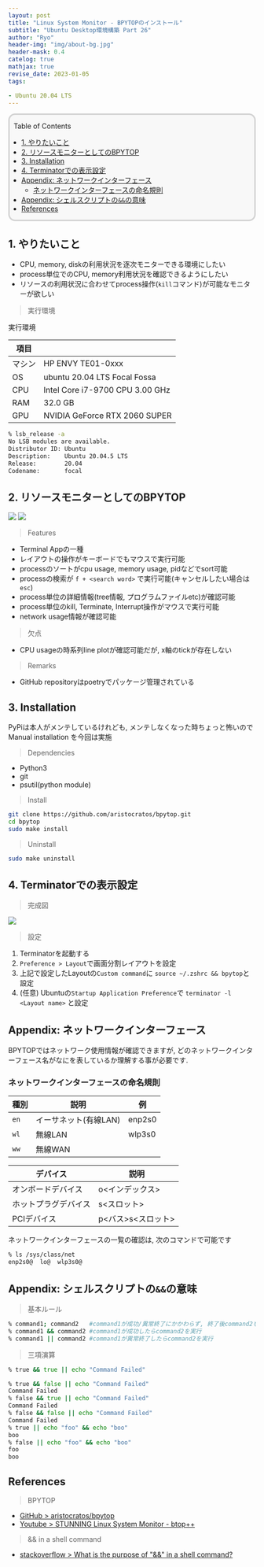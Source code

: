 ```yaml
---
layout: post
title: "Linux System Monitor - BPYTOPのインストール"
subtitle: "Ubuntu Desktop環境構築 Part 26"
author: "Ryo"
header-img: "img/about-bg.jpg"
header-mask: 0.4
catelog: true
mathjax: true
revise_date: 2023-01-05
tags:

- Ubuntu 20.04 LTS
---
```



<div style='border-radius: 1em; border-style:solid; border-color:#D3D3D3; background-color:#F8F8F8'>
<p class="h4">&nbsp;&nbsp;Table of Contents</p>
<!-- START doctoc generated TOC please keep comment here to allow auto update -->
<!-- DON'T EDIT THIS SECTION, INSTEAD RE-RUN doctoc TO UPDATE -->

- [1. やりたいこと](#1-%E3%82%84%E3%82%8A%E3%81%9F%E3%81%84%E3%81%93%E3%81%A8)
- [2. リソースモニターとしてのBPYTOP](#2-%E3%83%AA%E3%82%BD%E3%83%BC%E3%82%B9%E3%83%A2%E3%83%8B%E3%82%BF%E3%83%BC%E3%81%A8%E3%81%97%E3%81%A6%E3%81%AEbpytop)
- [3. Installation](#3-installation)
- [4. Terminatorでの表示設定](#4-terminator%E3%81%A7%E3%81%AE%E8%A1%A8%E7%A4%BA%E8%A8%AD%E5%AE%9A)
- [Appendix: ネットワークインターフェース](#appendix-%E3%83%8D%E3%83%83%E3%83%88%E3%83%AF%E3%83%BC%E3%82%AF%E3%82%A4%E3%83%B3%E3%82%BF%E3%83%BC%E3%83%95%E3%82%A7%E3%83%BC%E3%82%B9)
  - [ネットワークインターフェースの命名規則](#%E3%83%8D%E3%83%83%E3%83%88%E3%83%AF%E3%83%BC%E3%82%AF%E3%82%A4%E3%83%B3%E3%82%BF%E3%83%BC%E3%83%95%E3%82%A7%E3%83%BC%E3%82%B9%E3%81%AE%E5%91%BD%E5%90%8D%E8%A6%8F%E5%89%87)
- [Appendix: シェルスクリプトの`&&`の意味](#appendix-%E3%82%B7%E3%82%A7%E3%83%AB%E3%82%B9%E3%82%AF%E3%83%AA%E3%83%97%E3%83%88%E3%81%AE%E3%81%AE%E6%84%8F%E5%91%B3)
- [References](#references)

<!-- END doctoc generated TOC please keep comment here to allow auto update -->

</div>

## 1. やりたいこと

- CPU, memory, diskの利用状況を逐次モニターできる環境にしたい
- process単位でのCPU, memory利用状況を確認できるようにしたい
- リソースの利用状況に合わせてprocess操作(`kill`コマンド)が可能なモニターが欲しい

> 実行環境

実行環境

|項目||
|---|---| 	 
|マシン| HP ENVY TE01-0xxx|
|OS |	ubuntu 20.04 LTS Focal Fossa|
|CPU| Intel Core i7-9700 CPU 3.00 GHz|
|RAM| 32.0 GB|
|GPU| NVIDIA GeForce RTX 2060 SUPER|

```zsh
% lsb_release -a
No LSB modules are available.
Distributor ID: Ubuntu
Description:    Ubuntu 20.04.5 LTS
Release:        20.04
Codename:       focal
```

## 2. リソースモニターとしてのBPYTOP


<img src="https://github.com/aristocratos/bpytop/raw/master/Imgs/menu.png">

<img src="https://github.com/aristocratos/bpytop/raw/master/Imgs/main.png">

> Features

- Terminal Appの一種
- レイアウトの操作がキーボードでもマウスで実行可能
- processのソートがcpu usage, memory usage, pidなどでsort可能
- processの検索が `f + <search word>` で実行可能(キャンセルしたい場合は`esc`)
- process単位の詳細情報(tree情報, プログラムファイルetc)が確認可能
- process単位のkill, Terminate, Interrupt操作がマウスで実行可能
- network usage情報が確認可能

> 欠点

- CPU usageの時系列line plotが確認可能だが, x軸のtickが存在しない

> Remarks

- GitHub repositoryはpoetryでパッケージ管理されている

## 3. Installation

PyPiは本人がメンテしているけれども, メンテしなくなった時ちょっと怖いので Manual installation を今回は実施

> Dependencies 

- Python3
- git
- psutil(python module)

> Install

```zsh
git clone https://github.com/aristocratos/bpytop.git
cd bpytop
sudo make install
```

> Uninstall

```zsh
sudo make uninstall
```

## 4. Terminatorでの表示設定

> 完成図

<img src="https://github.com/ryonakimageserver/omorikaizuka/blob/master/20210104_bpytop.png?raw=true">

> 設定

1. Terminatorを起動する
2. `Preference > Layout`で画面分割レイアウトを設定
3. 上記で設定したLayoutの`Custom command`に `source ~/.zshrc && bpytop`と設定
4. (任意) Ubuntuの`Startup Application Preference`で `terminator -l <Layout name>` と設定

## Appendix: ネットワークインターフェース

BPYTOPではネットワーク使用情報が確認できますが, どのネットワークインターフェース名がなにを表しているか理解する事が必要です.

### ネットワークインターフェースの命名規則

|種別|説明|例|
|---|---|---|
|`en`|イーサネット(有線LAN)|enp2s0|
|`wl`|無線LAN|wlp3s0|
|`ww`|無線WAN||

|デバイス|説明|
|---|---|
|オンボードデバイス|o<インデックス>|
|ホットプラグデバイス|s<スロット>|
|PCIデバイス|p<バス>s<スロット>|

ネットワークインターフェースの一覧の確認は, 次のコマンドで可能です

```zsh
% ls /sys/class/net
enp2s0@  lo@  wlp3s0@
```


## Appendix: シェルスクリプトの`&&`の意味

> 基本ルール

```zsh
% command1; command2   #command1が成功/異常終了にかかわらず, 終了後command2を実行
% command1 && command2 #command1が成功したらcommand2を実行
% command1 || command2 #command1が異常終了したらcommand2を実行
```

> 三項演算

```zsh
% true && true || echo "Command Failed"

% true && false || echo "Command Failed"
Command Failed
% false && true || echo "Command Failed"
Command Failed
% false && false || echo "Command Failed"
Command Failed
% true || echo "foo" && echo "boo" 
boo
% false || echo "foo" && echo "boo"
foo
boo
```


## References

> BPYTOP

- [GitHub >  aristocratos/bpytop](https://github.com/aristocratos/bpytop)
- [Youtube > STUNNING Linux System Monitor - btop++](https://www.youtube.com/watch?v=YmzBJmpFMpw&t=12s)

> && in a shell command

- [stackoverflow > What is the purpose of "&&" in a shell command?](https://stackoverflow.com/questions/4510640/what-is-the-purpose-of-in-a-shell-command)